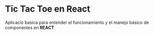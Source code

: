 # Tic Tac Toe en React

Aplicació basica para entender el funcionamiento y el manejo basico de componentes en **REACT**